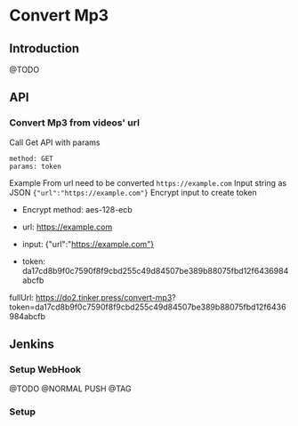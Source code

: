 # Convert Mp3

## Introduction
@TODO

## API
### Convert Mp3 from videos' url
Call Get API with params

	method: GET
	params: token

Example
From url need to be converted `https://example.com`
Input string as JSON `{"url":"https://example.com"}`
Encrypt input to create token
+ Encrypt method: aes-128-ecb

+ url: https://example.com
+ input: {"url":"https://example.com"}
+ token: da17cd8b9f0c7590f8f9cbd255c49d84507be389b88075fbd12f6436984abcfb


fullUrl: https://do2.tinker.press/convert-mp3?
token=da17cd8b9f0c7590f8f9cbd255c49d84507be389b88075fbd12f6436984abcfb

## Jenkins

### Setup WebHook
@TODO
@NORMAL PUSH
@TAG

### Setup
